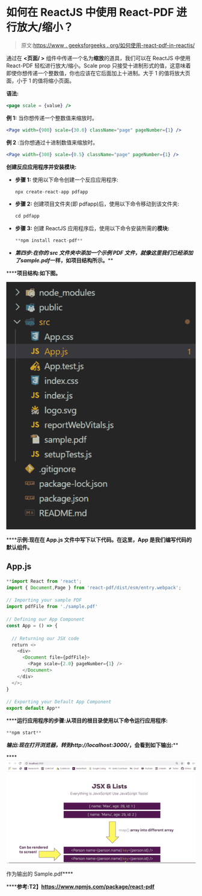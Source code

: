 # 如何在 ReactJS 中使用 React-PDF 进行放大/缩小？

> 原文:[https://www . geeksforgeeks . org/如何使用-react-pdf-in-reactjs/](https://www.geeksforgeeks.org/how-to-zoom-in-zoom-out-using-react-pdf-in-reactjs/)

通过在 **<页面/ >** 组件中传递一个名为**缩放**的道具，我们可以在 ReactJS 中使用 React-PDF 轻松进行放大/缩小。Scale prop 只接受十进制形式的值，这意味着即使你想传递一个整数值，你也应该在它后面加上十进制。大于 1 的值将放大页面，小于 1 的值将缩小页面。

**语法:**

```jsx
<page scale = {value} />
```

**例 1:** 当你想传递一个整数值来缩放时。

```jsx
<Page width={900} scale={30.0} className="page" pageNumber={1} />
```

**例 2** :当你想通过十进制数值来缩放时。

```jsx
<Page width={300} scale={0.5} className="page" pageNumber={1} />
```

**创建反应应用程序并安装模块:**

*   **步骤 1:** 使用以下命令创建一个反应应用程序:

    ```jsx
    npx create-react-app pdfapp
    ```

*   **步骤 2:** 创建项目文件夹(即 pdfapp)后，使用以下命令移动到该文件夹:

    ```jsx
    cd pdfapp
    ```

*   **步骤 3:** 创建 ReactJS 应用程序后，使用以下命令安装所需的****模块:****

    ```jsx
    **npm install react-pdf**
    ```

*   ******第四步:**在你的 *src* 文件夹中添加一个示例 PDF 文件，就像这里我们已经添加了***sample.pdf***一样，如项目结构所示。****

******项目结构:**如下图。****

****![](img/5795d69745572695b94affc8468dfc87.png)****

******示例:**现在在 **App.js** 文件中写下以下代码。在这里，App 是我们编写代码的默认组件。****

## ****App.js****

```jsx
**import React from 'react';
import { Document,Page } from 'react-pdf/dist/esm/entry.webpack';

// Importing your sample PDF
import pdfFile from './sample.pdf'

// Defining our App Component
const App = () => {

  // Returning our JSX code
  return <>
    <div>
      <Document file={pdfFile}>
        <Page scale={2.0} pageNumber={1} />
      </Document>
    </div>
  </>;
}

// Exporting your Default App Component
export default App**
```

******运行应用程序的步骤:**从项目的根目录使用以下命令运行应用程序:****

```jsx
**npm start**
```

******输出:**现在打开浏览器，转到***http://localhost:3000/***，会看到如下输出:****

****![](img/22fee89708ca72acf23d4187d42bcae9.png)

作为输出的 Sample.pdf**** 

******参考:**T2】https://www.npmjs.com/package/react-pdf****